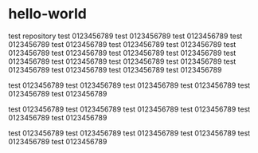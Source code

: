 # hello-world
test repository
test 0123456789
test 0123456789
test 0123456789
test 0123456789
test 0123456789
test 0123456789
test 0123456789
test 0123456789
test 0123456789
test 0123456789
test 0123456789
test 0123456789
test 0123456789
test 0123456789
test 0123456789
test 0123456789
test 0123456789
test 0123456789
test 0123456789




test 0123456789
test 0123456789
test 0123456789
test 0123456789
test 0123456789
test 0123456789

test 0123456789
test 0123456789
test 0123456789
test 0123456789
test 0123456789
test 0123456789

test 0123456789
test 0123456789
test 0123456789
test 0123456789
test 0123456789
test 0123456789

